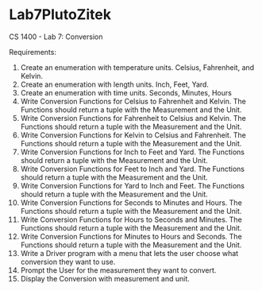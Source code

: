 # Lab7PlutoZitek
CS 1400 - Lab 7: Conversion

Requirements:
1. Create an enumeration with temperature units. Celsius, Fahrenheit, and Kelvin.
2. Create an enumeration with length units. Inch, Feet, Yard.
3. Create an enumeration with time units. Seconds, Minutes, Hours
4. Write Conversion Functions for Celsius to Fahrenheit and Kelvin. The Functions should return a tuple with the Measurement and the Unit.
5. Write Conversion Functions for Fahrenheit to Celsius and Kelvin. The Functions should return a tuple with the Measurement and the Unit.
6. Write Conversion Functions for Kelvin to Celsius and Fahrenheit. The Functions should return a tuple with the Measurement and the Unit.
7. Write Conversion Functions for Inch to Feet and Yard. The Functions should return a tuple with the Measurement and the Unit.
8. Write Conversion Functions for Feet to Inch and Yard. The Functions should return a tuple with the Measurement and the Unit.
9. Write Conversion Functions for Yard to Inch and Feet. The Functions should return a tuple with the Measurement and the Unit.
10. Write Conversion Functions for Seconds to Minutes and Hours. The Functions should return a tuple with the Measurement and the Unit.
11. Write Conversion Functions for Hours to Seconds and Minutes. The Functions should return a tuple with the Measurement and the Unit.
12. Write Conversion Functions for Minutes to Hours and Seconds. The Functions should return a tuple with the Measurement and the Unit.
13. Write a Driver program with a menu that lets the user choose what conversion they want to use.
14. Prompt the User for the measurement they want to convert.
15. Display the Conversion with measurement and unit.